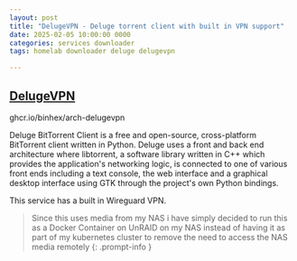 ```yaml
---
layout: post
title: "DelugeVPN - Deluge torrent client with built in VPN support"
date: 2025-02-05 10:00:00 0000
categories: services downloader
tags: homelab downloader deluge delugevpn

---
```


## [DelugeVPN](https://www.deluge-torrent.org/)
ghcr.io/binhex/arch-delugevpn

Deluge BitTorrent Client is a free and open-source, cross-platform BitTorrent client written in Python. Deluge uses a front and back end architecture where libtorrent, a software library written in C++ which provides the application's networking logic, is connected to one of various front ends including a text console, the web interface and a graphical desktop interface using GTK through the project's own Python bindings. 

This service has a built in Wireguard VPN.

> Since this uses media from my NAS i have simply decided to run this as a Docker Container on UnRAID on my NAS instead of having it as part of my kubernetes cluster to remove the need to access the NAS media remotely
{: .prompt-info }